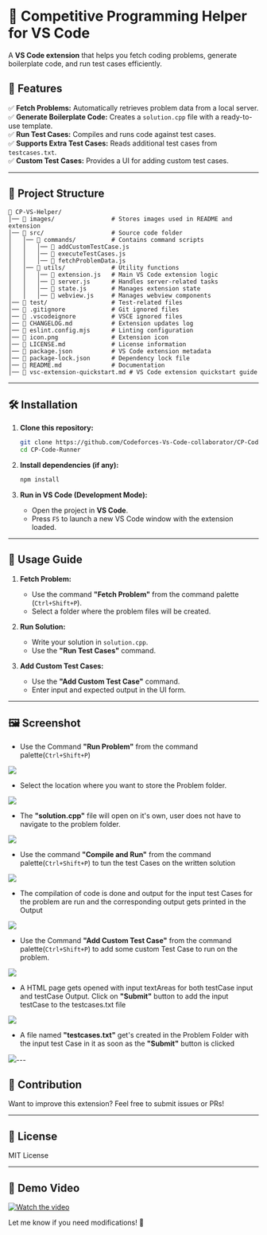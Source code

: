 # 🚀 Competitive Programming Helper for VS Code

A **VS Code extension** that helps you fetch coding problems, generate boilerplate code, and run test cases efficiently.

## 📌 Features

✅ **Fetch Problems:** Automatically retrieves problem data from a local server.  
✅ **Generate Boilerplate Code:** Creates a `solution.cpp` file with a ready-to-use template.  
✅ **Run Test Cases:** Compiles and runs code against test cases.  
✅ **Supports Extra Test Cases:** Reads additional test cases from `testcases.txt`.  
✅ **Custom Test Cases:** Provides a UI for adding custom test cases.  

---

## 📂 Project Structure

```
📁 CP-VS-Helper/
│── 📁 images/                # Stores images used in README and extension
│── 📁 src/                   # Source code folder
│   │── 📁 commands/          # Contains command scripts
│   │   │── 📄 addCustomTestCase.js
│   │   │── 📄 executeTestCases.js
│   │   │── 📄 fetchProblemData.js
│   │── 📁 utils/             # Utility functions
│   │   │── 📄 extension.js   # Main VS Code extension logic
│   │   │── 📄 server.js      # Handles server-related tasks
│   │   │── 📄 state.js       # Manages extension state
│   │   │── 📄 webview.js     # Manages webview components
│── 📁 test/                  # Test-related files
│── 📄 .gitignore             # Git ignored files
│── 📄 .vscodeignore          # VSCE ignored files
│── 📄 CHANGELOG.md           # Extension updates log
│── 📄 eslint.config.mjs      # Linting configuration
│── 📄 icon.png               # Extension icon
│── 📄 LICENSE.md             # License information
│── 📄 package.json           # VS Code extension metadata
│── 📄 package-lock.json      # Dependency lock file
│── 📄 README.md              # Documentation
│── 📄 vsc-extension-quickstart.md # VS Code extension quickstart guide

```

---

## 🛠️ Installation

1. **Clone this repository:**
   ```sh
   git clone https://github.com/Codeforces-Vs-Code-collaborator/CP-Code-Runner.git
   cd CP-Code-Runner
   ```

2. **Install dependencies (if any):**
   ```sh
   npm install
   ```

3. **Run in VS Code (Development Mode):**
   - Open the project in **VS Code**.
   - Press `F5` to launch a new VS Code window with the extension loaded.

---

## 🚀 Usage Guide

1. **Fetch Problem:**
   - Use the command **"Fetch Problem"** from the command palette (`Ctrl+Shift+P`).
   - Select a folder where the problem files will be created.

2. **Run Solution:**
   - Write your solution in `solution.cpp`.
   - Use the **"Run Test Cases"** command.

3. **Add Custom Test Cases:**
   - Use the **"Add Custom Test Case"** command.
   - Enter input and expected output in the UI form.

---

## 🖼️ Screenshot

- Use the Command **"Run Problem"** from the command palette(`Ctrl+Shift+P`)

![](images/runProblem.png)

- Select the location where you want to store the Problem folder.

![](images/selectLocation.png)

- The **"solution.cpp"** file will open on it's own, user does not have to navigate to the problem folder.

![](images/openSolution.png)

- Use the command **"Compile and Run"** from the command palette(`Ctrl+Shift+P`) to tun the test Cases on the written solution

![](images/compileAndRun.png)

- The compilation of code is done and output for the input test Cases for the problem are run and the corresponding output gets printed in the Output

![](images/compilation.png)

- Use the Command **"Add Custom Test Case"** from the command palette(`Ctrl+Shift+P`) to add some custom Test Case to run on the problem.

![](images/addCustomeTestCase.png)

- A HTML page gets opened with input textAreas for both testCase input and testCase Output. Click on **"Submit"** button to add the input testCase to the 
testcases.txt file

![](images/takeCustomInput.png)

- A file named **"testcases.txt"** get's created in the Problem Folder with the input test Case in it as soon as the **"Submit"** button is clicked

![](images/testcasesFileCreation.png)---

## 📌 Contribution

Want to improve this extension? Feel free to submit issues or PRs!

---

## 📜 License

MIT License

---

## 🎥 Demo Video

[![Watch the video](https://img.youtube.com/vi/8RN-aKQ_NTQ/0.jpg)](https://www.youtube.com/watch?v=8RN-aKQ_NTQ)




Let me know if you need modifications! 🚀
